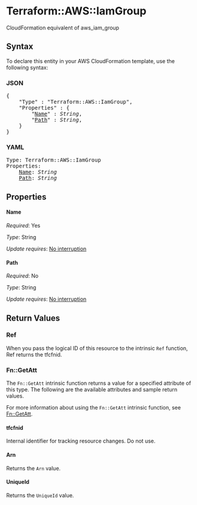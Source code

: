 # Terraform::AWS::IamGroup

CloudFormation equivalent of aws_iam_group

## Syntax

To declare this entity in your AWS CloudFormation template, use the following syntax:

### JSON

<pre>
{
    "Type" : "Terraform::AWS::IamGroup",
    "Properties" : {
        "<a href="#name" title="Name">Name</a>" : <i>String</i>,
        "<a href="#path" title="Path">Path</a>" : <i>String</i>,
    }
}
</pre>

### YAML

<pre>
Type: Terraform::AWS::IamGroup
Properties:
    <a href="#name" title="Name">Name</a>: <i>String</i>
    <a href="#path" title="Path">Path</a>: <i>String</i>
</pre>

## Properties

#### Name

_Required_: Yes

_Type_: String

_Update requires_: [No interruption](https://docs.aws.amazon.com/AWSCloudFormation/latest/UserGuide/using-cfn-updating-stacks-update-behaviors.html#update-no-interrupt)

#### Path

_Required_: No

_Type_: String

_Update requires_: [No interruption](https://docs.aws.amazon.com/AWSCloudFormation/latest/UserGuide/using-cfn-updating-stacks-update-behaviors.html#update-no-interrupt)

## Return Values

### Ref

When you pass the logical ID of this resource to the intrinsic `Ref` function, Ref returns the tfcfnid.

### Fn::GetAtt

The `Fn::GetAtt` intrinsic function returns a value for a specified attribute of this type. The following are the available attributes and sample return values.

For more information about using the `Fn::GetAtt` intrinsic function, see [Fn::GetAtt](https://docs.aws.amazon.com/AWSCloudFormation/latest/UserGuide/intrinsic-function-reference-getatt.html).

#### tfcfnid

Internal identifier for tracking resource changes. Do not use.

#### Arn

Returns the <code>Arn</code> value.

#### UniqueId

Returns the <code>UniqueId</code> value.

